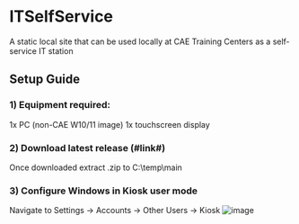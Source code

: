 # ITSelfService
A static local site that can be used locally at CAE Training Centers as a self-service IT station

## Setup Guide

### 1) Equipment required:
1x PC (non-CAE W10/11 image)
1x touchscreen display

### 2) Download latest release (#link#)
Once downloaded extract .zip to C:\temp\main

### 3) Configure Windows in Kiosk user mode
Navigate to Settings → Accounts → Other Users → Kiosk
![image](https://github.com/Daniel-lamin/ITSelfService/assets/94974969/f13fc0ca-d890-44d3-97a8-f01fca1c3c3e)


